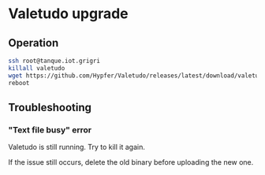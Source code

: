# Valetudo upgrade

## Operation

```bash
ssh root@tanque.iot.grigri
killall valetudo
wget https://github.com/Hypfer/Valetudo/releases/latest/download/valetudo-aarch64 -O /data/valetudo
reboot
```

## Troubleshooting

### "Text file busy" error

Valetudo is still running. Try to kill it again.

If the issue still occurs, delete the old binary before uploading the new one.
